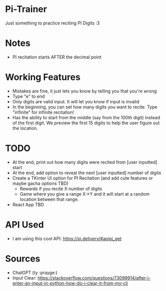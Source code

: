 # Pi-Trainer
Just something to practice reciting PI Digits :3

# Notes
- PI recitation starts AFTER the decimal point

# Working Features

- Mistakes are fine, it just lets you know by telling you that you're wrong 
- Type "e" to end
- Only digits are valid input. It will let you know if input is invalid
- In the beginning, you can set how many digits you want to recite. Type "infinite" for infinite recitation!
- Has the ability to start from the middle (say from the 100th digit) instead of the first digit. We preview the first 15 digits to help the user figure out the location.

# TODO
- At the end, print out how many digits were recited from [user inputted] start
- At the end, add option to reveal the next [user inputted] number of digits
- Create a TKinter UI option for PI Recitation (and add cute features or maybe gacha options TBD)
    - Rewards if you recite X number of digits
    - Game where you give a range X->Y and it will start at a random location between that range.
- React App TBD

# API Used
- I am using this cool API: https://pi.delivery/#apipi_get

# Sources
- ChatGPT (ty :prayge:)
- Input Clear: https://stackoverflow.com/questions/73099914/after-i-enter-an-input-in-python-how-do-i-clear-it-from-my-cli